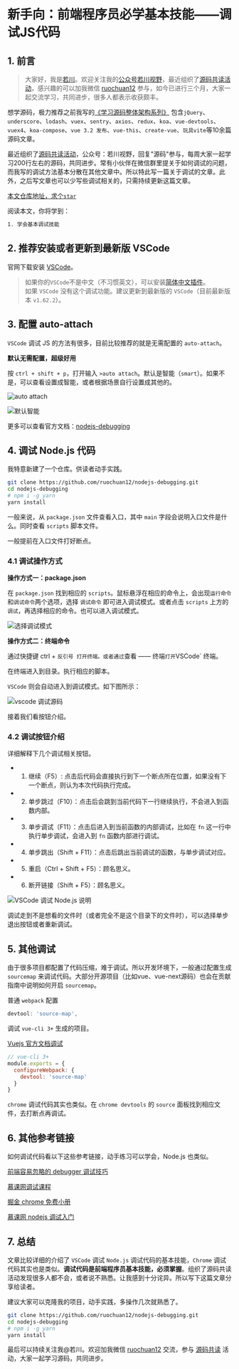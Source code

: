 # 新手向：前端程序员必学基本技能——调试JS代码

## 1. 前言

>大家好，我是[若川](https://lxchuan12.gitee.io)。欢迎关注我的[公众号若川视野](https://lxchuan12.gitee.io)，最近组织了[源码共读活动](https://juejin.cn/pin/7005372623400435725)，感兴趣的可以加我微信 [ruochuan12](https://juejin.cn/pin/7005372623400435725) 参与，如今已进行三个月，大家一起交流学习，共同进步，很多人都表示收获颇丰。

想学源码，极力推荐之前我写的[《学习源码整体架构系列》](https://juejin.cn/column/6960551178908205093) 包含`jQuery`、`underscore`、`lodash`、`vuex`、`sentry`、`axios`、`redux`、`koa`、`vue-devtools`、`vuex4`、`koa-compose`、`vue 3.2 发布`、`vue-this`、`create-vue`、`玩具vite`等10余篇源码文章。

最近组织了[源码共读活动](https://juejin.cn/pin/7005372623400435725)，公众号：若川视野，回复"源码"参与，每周大家一起学习200行左右的源码，共同进步。常有小伙伴在微信群里提关于如何调试的问题，而我写的调试方法基本分散在其他文章中。所以特此写一篇关于调试的文章。此外，之后写文章也可以少写些调试相关的，只需持续更新这篇文章。

[本文仓库地址，求个`star`](https://github.com/ruochuan12/nodejs-debugging.git)

阅读本文，你将学到：

```bash
1. 学会基本调试技能
```

## 2. 推荐安装或者更新到最新版 VSCode

官网下载安装 [VSCode](https://code.visualstudio.com/)。

>如果你的`VSCode`不是中文（不习惯英文），可以安装[简体中文插件](https://marketplace.visualstudio.com/items?itemName=MS-CEINTL.vscode-language-pack-zh-hans)。<br>
>如果 `VSCode` 没有这个调试功能。建议更新到最新版的 `VSCode`（目前最新版本 `v1.62.2`）。

## 3. 配置 auto-attach

`VSCode` 调试 JS 的方法有很多，目前比较推荐的就是无需配置的 `auto-attach`。

**默认无需配置，超级好用**

按 `ctrl + shift + p`，打开输入 `>auto attach`。默认是智能（`smart`）。如果不是，可以查看设置成智能，或者根据场景自行设置成其他的。

![auto attach](./images/auto-attach.png)

![默认智能](./images/smart.png)

更多可以查看官方文档：[nodejs-debugging](https://code.visualstudio.com/docs/nodejs/nodejs-debugging)

## 4. 调试 Node.js 代码

我特意新建了一个仓库。供读者动手实践。

```bash
git clone https://github.com/ruochuan12/nodejs-debugging.git
cd nodejs-debugging
# npm i -g yarn
yarn install
```

一般来说，从 `package.json` 文件查看入口，其中 `main` 字段会说明入口文件是什么。同时查看 `scripts` 脚本文件。

一般提前在入口文件打好断点。

### 4.1 调试操作方式

**操作方式一：package.json**

在 `package.json` 找到相应的 `scripts`。鼠标悬浮在相应的命令上，会出现`运行命令`和`调试命令`两个选项，选择 `调试命令` 即可进入调试模式。或者点击 `scripts` 上方的 `调试`，再选择相应的命令。也可以进入调试模式。

![选择调试模式](./images/debug.png)

**操作方式二：终端命令**

通过快捷键 ctrl + ` 反引号 打开终端。或者通过 `查看 —— 终端` 打开 `VSCode` 终端。

在终端进入到目录。执行相应的脚本。

`VSCode` 则会自动进入到调试模式。如下图所示：

![vscode 调试源码](./images/vscode-debugger.png)

接着我们看按钮介绍。

### 4.2 调试按钮介绍

详细解释下几个调试相关按钮。

- 1. 继续（F5）: 点击后代码会直接执行到下一个断点所在位置，如果没有下一个断点，则认为本次代码执行完成。
- 2. 单步跳过（F10）：点击后会跳到当前代码下一行继续执行，不会进入到函数内部。
- 3. 单步调试（F11）：点击后进入到当前函数的内部调试，比如在 `fn` 这一行中执行单步调试，会进入到 `fn` 函数内部进行调试。
- 4. 单步跳出（Shift + F11）：点击后跳出当前调试的函数，与单步调试对应。
- 5. 重启（Ctrl + Shift + F5）：顾名思义。
- 6. 断开链接（Shift + F5）：顾名思义。

![VSCode 调试 Node.js 说明](./images/node.js-debugger.jpg)

调试走到不是想看的文件时（或者完全不是这个目录下的文件时），可以选择单步退出按钮或者重新调试。

## 5. 其他调试

由于很多项目都配置了代码压缩，难于调试。所以开发环境下，一般通过配置生成 `sourcemap` 来调试代码。大部分开源项目（比如vue、vue-next源码）也会在贡献指南中说明如何开启 `sourcemap`。

普通 `webpack` 配置

```js
devtool: 'source-map',
```

调试 `vue-cli 3+` 生成的项目。

[Vuejs 官方文档调试](https://cn.vuejs.org/v2/cookbook/debugging-in-vscode.html)

```js
// vue-cli 3+
module.exports = {
  configureWebpack: {
    devtool: 'source-map'
  }
}
```

`chrome` 调试代码其实也类似。在 `chrome devtools` 的 `source` 面板找到相应文件，去打断点再调试。

## 6. 其他参考链接

如何调试代码看以下这些参考链接，动手练习可以学会，Node.js 也类似。

[前端容易忽略的 debugger 调试技巧](https://mp.weixin.qq.com/s/VOoDHqIo4gh3scHVNxk3lA)

[慕课网调试课程](https://www.imooc.com/learn/1164)

[掘金 chrome 免费小册](https://juejin.cn/book/6844733783166418958)

[慕课网 nodejs 调试入门](https://www.imooc.com/learn/1093)

## 7. 总结

文章比较详细的介绍了 `VSCode` 调试 `Node.js` 调试代码的基本技能，`Chrome` 调试代码其实也是类似。**调试代码是前端程序员基本技能，必须掌握**。组织了源码共读活动发现很多人都不会，或者说不熟悉。让我感到十分诧异。所以写下这篇文章分享给读者。

建议大家可以克隆我的项目，动手实践，多操作几次就熟悉了。

```bash
git clone https://github.com/ruochuan12/nodejs-debugging.git
cd nodejs-debugging
# npm i -g yarn
yarn install
```

最后可以持续关注我@若川。欢迎加我微信 [ruochuan12](https://juejin.cn/pin/7005372623400435725) 交流，参与 [源码共读](https://juejin.cn/pin/7005372623400435725) 活动，大家一起学习源码，共同进步。

